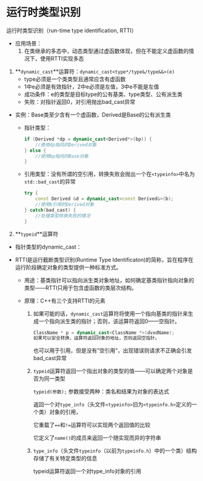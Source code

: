 # 运行时类型识别

运行时类型识别（run-time type identification, RTTI）

+ 应用场景：
  1. 在类继承的多态中，动态类型通过虚函数体现，但在不能定义虚函数的情况下，使用RTTI实现多态

1. **`dynamic_cast`**运算符：`dynamic_cast<type*/type&/type&&>(e)`
   + type必须是一个类类型且通常应含有虚函数
   + 1中e必须是有效指针，2中e必须是左值，3中e不能是左值
   + 成功条件：e的类型是目标type的公有基类、type类型、公有派生类
   + 失败：对指针返回0，对引用抛出bad_cast异常

+ 实例：Base类至少含有一个虚函数，Derived是Base的公有派生类

  + 指针类型：

    ```c++
    if (Derived *dp = dynamic_cast<Derived*>(bp)) {
        //使用dp指向的Derived对象
    } else {
        //使用bp指向的Base对象
    }
    ```

  + 引用类型：没有所谓的空引用，转换失败会抛出一个在`<typeinfo>`中名为`std::bad_cast`的异常

    ```c++
    try {
        const Derived &d = dynamic_cast<const Derived&>(b);
    	//使用b引用的Derived对象
    } catch(bad_cast) {
        //处理类型转换失败的情况
    }
    ```

2. **`typeid`**运算符

+ 指针类型的dynamic_cast：

+ RTTI是运行截断类型识别(Runtime Type Identificaton)的简称，旨在程序在运行阶段确定对象的类型提供一种标准方式。

  + 用途：基类指针可以指向派生类对象地址，如何确定基类指针指向对象的类型——RTTI只用于包含虚函数的类层次结构。

  + 原理：C++有三个支持RTTI的元素

    1. 如果可能的话，`dynamic_cast`运算符将使用一个指向基类的指针来生成一个指向派生类的指针；否则，该运算符返回0——空指针。

       ```cpp
       ClassName * p = dynamic_cast<ClassName *>(dvxdName);
       如果可以安全转换，运算符返回对象的地址，否则返回空指针。
       ```

       也可以用于引用，但是没有”空引用“，出现错误则请求不正确会引发bad_cast异常

    2. `typeid`运算符返回一个指出对象的类型的值——可以确定两个对象是否为同一类型

       `typeid(参数);` 参数接受两种：类名和结果为对象的表达式

       返回一个对`type_info`（头文件`<typeinfo>`旧为`<typeinfo.h>`定义的一个类）对象的引用，

       它重载了`==`和`!=`运算符可以实现两个返回值的比较

       它定义了`name()`的成员来返回一个随实现而异的字符串

    3. `type_info`（头文件`typeinfo`（以前为`typeinfo.h`）中的一个类）结构存储了有关特定类型的信息

       typeid运算符返回一个对type_info对象的引用
